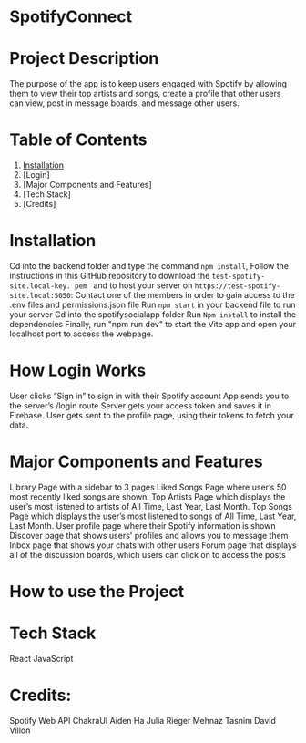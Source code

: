 # SpotifyConnect

# Project Description
The purpose of the app is to keep users engaged with Spotify by allowing them to view their top artists and songs, create a profile that other users can view, post in message boards, and message other users. 

# Table of Contents
1. [Installation](#Installation)
2. [Login]
3. [Major Components and Features]
4. [Tech Stack]
5. [Credits]

# Installation 
Cd into the backend folder and type the command `npm install`, 
Follow the instructions in this GitHub repository to download the `test-spotify-site.local-key. pem ` and to host your server on `https://test-spotify-site.local:5050`: 
Contact one of the members in order to gain access to the .env files and permissions.json file
Run `npm start` in your backend file to run your server
Cd into the spotifysocialapp folder
Run `Npm install` to install the dependencies
Finally, run "npm run dev" to start the Vite app and open your localhost port to access the webpage.
# How Login Works
User clicks “Sign in” to sign in with their Spotify account
App sends you to the server’s /login route
Server gets your access token and saves it in Firebase.
User gets sent to the profile page, using their tokens to fetch your data.

# Major Components and Features
Library Page with a sidebar to 3 pages
Liked Songs Page where user’s 50 most recently liked songs are shown. 
Top Artists Page which displays the user’s most listened to artists of All Time, Last Year, Last Month. 
Top Songs Page which displays the user’s most listened to songs of All Time, Last Year, Last Month. 
User profile page where their Spotify information is shown
Discover page that shows users' profiles and allows you to message them
Inbox page that shows your chats with other users
Forum page that displays all of the discussion boards, which users can click on to access the posts

# How to use the Project


# Tech Stack
React
JavaScript

# Credits:
Spotify Web API
ChakraUI
Aiden Ha
Julia Rieger
Mehnaz Tasnim
David Villon

